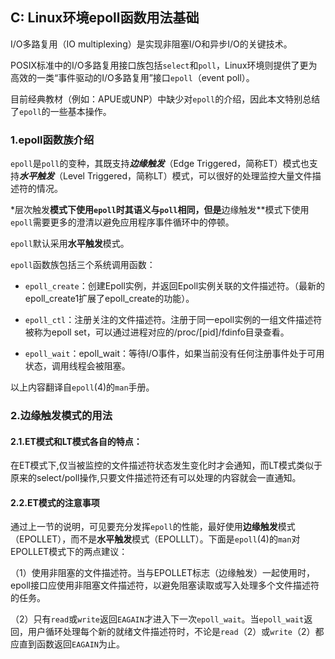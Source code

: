 ## C: Linux环境epoll函数用法基础

I/O多路复用（IO multiplexing）是实现非阻塞I/O和异步I/O的关键技术。

POSIX标准中的I/O多路复用接口族包括`select`和`poll`，Linux环境则提供了更为高效的一类“事件驱动的I/O多路复用”接口`epoll`（event poll）。

目前经典教材（例如：APUE或UNP）中缺少对`epoll`的介绍，因此本文特别总结了`epoll`的一些基本操作。

### 1.epoll函数族介绍

`epoll`是`poll`的变种，其既支持***边缘触发***（Edge Triggered，简称ET）模式也支持***水平触发***（Level Triggered，简称LT）模式，可以很好的处理监控大量文件描述符的情况。

*层次触发**模式下使用`epoll`时其语义与`poll`相同，但是**边缘触发**模式下使用`epoll`需要更多的澄清以避免应用程序事件循环中的停顿。

`epoll`默认采用**水平触发**模式。

`epoll`函数族包括三个系统调用函数：

* `epoll_create`：创建Epoll实例，并返回Epoll实例关联的文件描述符。（最新的epoll_create1扩展了epoll_create的功能）。

* `epoll_ctl`：注册关注的文件描述符。注册于同一epoll实例的一组文件描述符被称为epoll set，可以通过进程对应的/proc/[pid]/fdinfo目录查看。

* `epoll_wait`：epoll_wait：等待I/O事件，如果当前没有任何注册事件处于可用状态，调用线程会被阻塞。

以上内容翻译自`epoll`(4)的`man`手册。

### 2.边缘触发模式的用法

#### 2.1.ET模式和LT模式各自的特点：

在ET模式下,仅当被监控的文件描述符状态发生变化时才会通知，而LT模式类似于原来的select/poll操作,只要文件描述符还有可以处理的内容就会一直通知。 

#### 2.2.ET模式的注意事项

通过上一节的说明，可见要充分发挥`epoll`的性能，最好使用**边缘触发**模式（EPOLLET），而不是**水平触发**模式（EPOLLLT）。下面是`epoll`(4)的`man`对EPOLLET模式下的两点建议：

（1）使用非阻塞的文件描述符。当与EPOLLET标志（边缘触发）一起使用时，epoll接口应使用非阻塞文件描述符，以避免阻塞读取或写入处理多个文件描述符的任务。

（2）只有`read`或`write`返回`EAGAIN`才进入下一次`epoll_wait`。当`epoll_wait`返回，用户循环处理每个新的就绪文件描述符时，不论是`read`（2）或`write`（2）都应直到函数返回`EAGAIN`为止。
